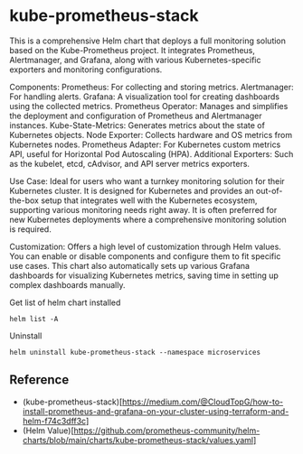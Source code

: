 # kube-prometheus-stack

This is a comprehensive Helm chart that deploys a full monitoring solution based on the Kube-Prometheus project. It integrates Prometheus, Alertmanager, and Grafana, along with various Kubernetes-specific exporters and monitoring configurations.

Components:
Prometheus: For collecting and storing metrics.
Alertmanager: For handling alerts.
Grafana: A visualization tool for creating dashboards using the collected metrics.
Prometheus Operator: Manages and simplifies the deployment and configuration of Prometheus and Alertmanager instances.
Kube-State-Metrics: Generates metrics about the state of Kubernetes objects.
Node Exporter: Collects hardware and OS metrics from Kubernetes nodes.
Prometheus Adapter: For Kubernetes custom metrics API, useful for Horizontal Pod Autoscaling (HPA).
Additional Exporters: Such as the kubelet, etcd, cAdvisor, and API server metrics exporters.

Use Case: Ideal for users who want a turnkey monitoring solution for their Kubernetes cluster. It is designed for Kubernetes and provides an out-of-the-box setup that integrates well with the Kubernetes ecosystem, supporting various monitoring needs right away. It is often preferred for new Kubernetes deployments where a comprehensive monitoring solution is required.

Customization: Offers a high level of customization through Helm values. You can enable or disable components and configure them to fit specific use cases. This chart also automatically sets up various Grafana dashboards for visualizing Kubernetes metrics, saving time in setting up complex dashboards manually.

Get list of helm chart installed
```shell
helm list -A
```
Uninstall
```shell
helm uninstall kube-prometheus-stack --namespace microservices
```

## Reference
* (kube-prometheus-stack)[https://medium.com/@CloudTopG/how-to-install-prometheus-and-grafana-on-your-cluster-using-terraform-and-helm-f74c3dff3c]
* (Helm Value)[https://github.com/prometheus-community/helm-charts/blob/main/charts/kube-prometheus-stack/values.yaml]